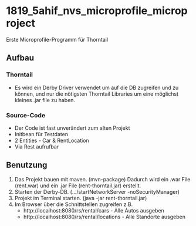 # 1819_5ahif_nvs_microprofile_microproject
Erste Microprofile-Programm für Thorntail

## Aufbau
### Thorntail
* Es wird ein Derby Driver verwendet um auf die DB zugreifen und zu können, und nur die nötigsten Thorntail Libraries um eine möglichst kleines .jar file zu haben.

### Source-Code
* Der Code ist fast unverändert zum alten Projekt
* Initbean für Testdaten
* 2 Entities - Car & RentLocation
* Via Rest aufrufbar

## Benutzung
1. Das Projekt bauen mit maven. (mvn-package) Dadurch wird ein .war File (rent.war) und ein .jar File (rent-thorntail.jar) erstellt. 
2. Starten der Derby-DB. (.../startNetworkServer -noSecurityManager)
3. Projekt im Terminal starten. (java -jar rent-thorntail.jar)
4. Im Browser über die Schnittstellen zugreifen z.B.
	* http://localhost:8080/rs/rental/cars - Alle Autos ausgeben
	* http://localhost:8080/rs/rental/locations - Alle Standorte ausgeben
